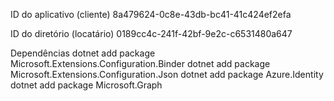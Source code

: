 
ID do aplicativo (cliente)
8a479624-0c8e-43db-bc41-41c424ef2efa

ID do diretório (locatário)
0189cc4c-241f-42bf-9e2c-c6531480a647


Dependências
dotnet add package Microsoft.Extensions.Configuration.Binder
dotnet add package Microsoft.Extensions.Configuration.Json
dotnet add package Azure.Identity
dotnet add package Microsoft.Graph